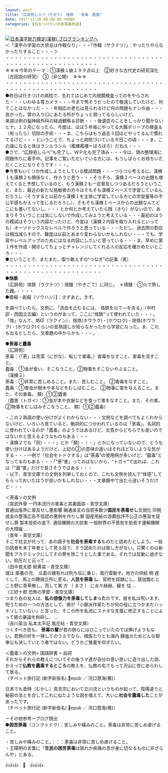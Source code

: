 ```yaml
---
layout: post
title: "広辞苑しらべ（その５）　烙鉄　　荼毒　蠹毒"
date: 2017-11-26 00:00:00 +0900
categories: [気をつけたい同音異義熟語]
---
```


[![](/syuusyuu9701/assets/images/広辞苑しらべ（その５）-烙鉄-荼毒-蠹毒-br_c_3028_1.gif)](http://blog.with2.net/link.php?1659096:3028 "日本漢字能力検定(漢検) ブログランキングへ")[日本漢字能力検定(漢検) ブログランキングへ](http://blog.with2.net/link.php?1659096:3028)  
＜「漢字の学習の大禁忌は作輟なり」・・・「作輟（サクテツ）」：やったりやらなかったりすること・・・＞  
・・・・・・・・・・・・・・・・・・・・・・・・・・・・・・・・・・・・・・・・・・・・・・・・・・・・・・・・・  
☆☆☆今年のテーマ：①漢検１級１９９点以上　②好きな古代史の研究深化（古田説の研究）　③（非公開）　☆☆☆　　  
・・・・・・・・・・・・・・・・・・・・・・・・・・・・・・・・・・・・・・・・・・・・・・・・・・・・・・・・・  
●昨日は行きつけの病院で、生れてはじめて内視鏡検査ってのをやらされた・・・いわゆる胃カメラ・・・今まで怖そうだったので敬遠していたけど、何てことはなかった・・・年相応の老化は見られるけど何の問題もナシの由・・・良かった。胃の入り口にあたる所がちょっと弱ってるらしいけど。  
来週は例の脳神経外科の経過観察＆診断・・・後遺症のことをしっかり聞かないとナ。１２月になったら、今度は、ほぼ５年毎にやってる大腸ポリープの検査＆（有ったら）切除の手術・・・ま、こちらはもう過去３回ほどやってるんで慣れてるけど・・・ということで、ちょっと病院づいている今日この頃・・・ま、この歳になると体はランルランル（襤褸襤褸＝ぼろぼろ）だねえ・・・  
●さて、“広辞苑しらべ”も完了し、ＷＰ化も完了済み・・・今は、頭の整理用に問題作りに着手中。記事をご覧いただいている方には、もうしばらくお待ちいただくことになりそうです・・・。  
●今季もいくつか作成しようとしている模試問題・・・つらつら考えるに、漢検１も漢検２も関係なく、作ろうと思う・・・そろそろ、漢検２ベースの出題も増えてくると予想しているのと、もう漢検２も一定普及しつつあるだろうということ、また、最近の新たな挑戦者の方々はそもそも漢検２ベースで学習しているんだろうし（そうすると以前から漢検１を主体に学習している方との学習量等の不公平感もかえって生じるだろうし）、そもそも漢検１ベースからの出題なんてどこにも書いてないし、・・・とか何とか考えていたら限（きり）がないので、あまりそういうことは気にしないで作成してみようと考えている・・・最初のほうの模試はそういう内容だったけど、今度は（漢検２内容を取り入れるといっても）オーソドックスなレベルで作ろうと思っている・・・ただし、過去問の割合は相当減らすので、難度は以前とあまり変わらないかもしれない・・・でも、学習やレベルアップのためにはなる内容にしたいと思っている・・・ま、早めに第１作を作成・開示してちょっとチャレンジしてくれる人の反応を確かめたいところ・・・  
●ということで、またまた、取り敢えずの“つなぎ”の記事（笑）  
・・・・・・・・・・・・・・・・・・・・・・・・・・・・・・・・・・・・・・・・・・・・・・・・・・・・・・・・・・  
**●烙鉄**  
（広辞苑）烙鉄（ラクテツ）：焼鏝（やきごて）に同じ。　＊焼鏝：①火で熱した鏝。・・・・  
●瘡瘢・創瘢（ソウハン）】：きずあと。きず。  
  
を調べていたら、文例に、「流血を止むるには、 烙鉄を以て―を灸る」〈中村訳・西国立志編〉というのがあって、ここに“烙鉄”って使われていた・・・。「烙」なんて、烙印（ラクイン）、炮烙(ホウラク)・(ホウロク)・焙烙(ホウラク)・(ホウロク)ぐらいの音熟語しか知らなかったから学習になった。ま、これも出るとしたら、文章題の中からかも・・・。  
  
  
**●荼毒と蠹毒**  
（広辞苑）  
荼毒：（「荼」は苦菜（にがな）、転じて害毒。）害毒をなすこと。害毒を流すこと。  
蠹毒：①虫が食い、そこなうこと。②物事をそこないやぶること。  
（漢検２）　  
荼毒：①非常に苦しめること。また、苦しむこと。 ②害毒をなすこと。  
蠹毒：①害虫が樹木や本などをむしばむこと。 ②物事に害を与えること。また、その害毒。 類）①②蠹害  
（蠹害（トガイ）：①虫が本や衣服などを食って害をなすこと。また、その害。 ②物事をむしばみそこなうこと。 類）①②蠹毒）  
  
・この２熟語の使い分けがよくわからない・・・文例などを調べてもよくわからないけど、いろいろ見ていると、動詞的につかわれているのは「荼毒」、名詞的に使われているのが「蠹毒」のようではあるけど、文意からどちらでも良いのではないかと思えるようなものもある・・・  
・漢検２でも「同）・・・」とか「類）・・・」とかになっていないので、どうも使い分けはあるようだけど、上記の②の意味の違いはそれほどないような気がする・・・一例で「社会をトドクする」は“荼毒”の使用例が多いけど、“蠧毒”となってるのもある・・・「“荼”害」ってのはないから、“トガイ”で出れば、これは「“蠧”害」だけで良さそうではある・・・  
・以下、青空文庫での文例を列挙しておくので、これも文例を読んで“体感”してもらっておいたほうが良いかもしれない・・・文章題中で出たら迷いそうだけど・・・  
  
＜荼毒＞の文例  
（宮武外骨 一円本流行の害毒と其裏面談 - 青空文庫）  
普通出版界に普及せし悪影響 融通金主の当惑多数少**国民を荼毒せし**文弱化 印税成金の堕落広告不信認の悪例を作りし罪 国産用紙の浪費批評不公正の悪習を促せし罪 製本技術の底下. 通信機関の大妨害 一般財界の不景気を助長す運輸機関の大障礙 ...  
（青年 - 青空文庫）  
そこで社主が代って、あの調子を**社会を荼毒する**ものだと認めたとしよう。一般の読者を未丁年者として見る目で、そう認めたのは致し方がない。只驚くのは新聞をアカデミックにしてその弊を除こうとした事である。それでは反動に過ぎない。抑圧だと云って ...  
（田中貢太郎 続黄梁 - 青空文庫）  
或は 廝養の児、 瓜葛の親有れば則ち伝に乗じ、風行雷動す。地方の供給 稍 遅くして、馬上の鞭撻立所に至る。**人民を荼毒 し**、官府を奴隷にし、扈従臨むところ野に青草無し。而して某 方 （ まさ ） に炎々赫赫、寵を 怙 ...  
（三好十郎 恐怖の季節 - 青空文庫）  
つまり右の友人は、**私の想像力を荼毒してしまった**のです。彼を私は呪います。呪うための一つの方法として、彼が「小豚派作家たちが何の役に立つかまだハッキリしていない」と言った、そこの所を私流にスナオな言葉に修正することによって彼の暴論を粉砕し、 ...  
（吉川英治 私本太平記 風花帖 - 青空文庫）  
つくすべき忠も、 **荼毒の輩**が君の側らにはびこっていたのでは捧げようもない。君側の奸を一掃してのうえでなら、微臣たりとも海内 静謐のためどんな御奉公も決していとう者ではない。どうかご推量を仰ぎたい。  
  
＜蠹毒＞の文例> 国語辞書 > 品詞  
それからそれらの教えについてその後ラマ達が自分の思い思いに造り出した説、かえって**仏教を蠧毒するところ**の教えを、仏教の名でもって沢山に世にあらわして居る。  
（チベット旅行記 (新字新仮名) epub ／ 河口慧海(著)）  
  
日本でも昔時（むかし）真言宗において立川流というものが起って、陰陽道うと秘密の法とを合してこれに似たような説を唱えて、大いに**社会を蠧毒した**ことがあったです。  
（チベット旅行記 (新字新仮名) epub ／ 河口慧海(著)）  
  
ーその他参考ーブログ既出　  
**●困苦荼毒**（コンクトドク）：苦しみや痛みのこと。荼毒は非常に苦しめ虐げること。  
  
・苦しみや痛みのこと。：：：荼毒は非常に苦しめ虐げること。   
・王陽明の言葉に「**生民の困苦荼毒**は孰れか疾痛の吾が身に切なるものに非ざらんや」とある。  
  
👍👍👍　🐔　👍👍👍